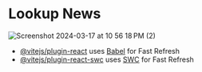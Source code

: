 # Lookup News


![Screenshot 2024-03-17 at 10 56 18 PM (2)](https://github.com/archisvaze/news-client/assets/92965519/c29022dc-b613-48d0-b6f4-7be6ad3ce134)


- [@vitejs/plugin-react](https://github.com/vitejs/vite-plugin-react/blob/main/packages/plugin-react/README.md) uses [Babel](https://babeljs.io/) for Fast Refresh
- [@vitejs/plugin-react-swc](https://github.com/vitejs/vite-plugin-react-swc) uses [SWC](https://swc.rs/) for Fast Refresh

